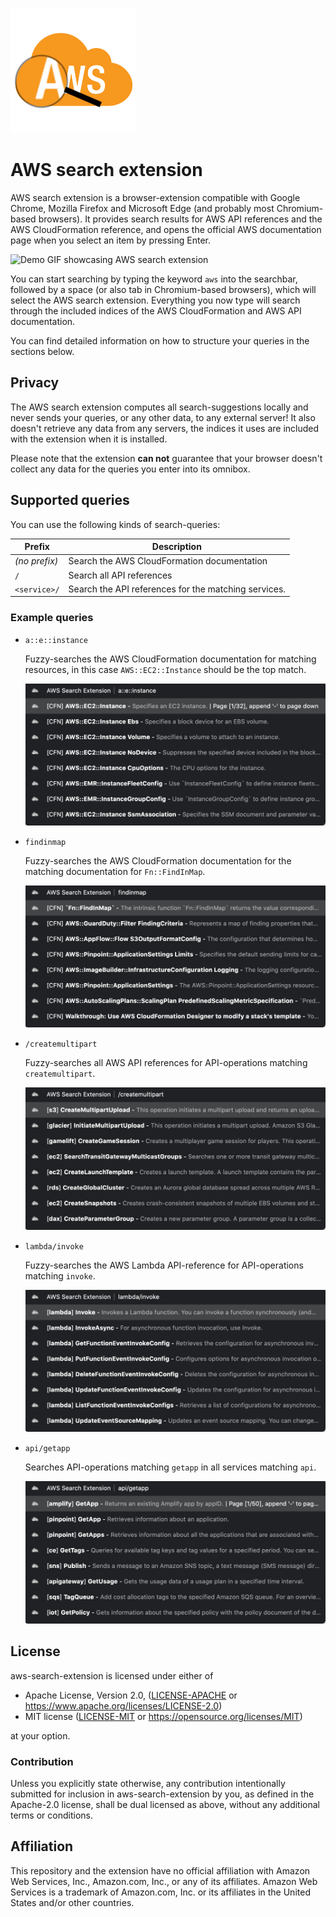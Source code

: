 ![AWS search extension logo](extension/logo.png)

# AWS search extension

AWS search extension is a browser-extension compatible with Google Chrome, Mozilla Firefox and Microsoft Edge (and probably most Chromium-based browsers).
It provides search results for AWS API references and the AWS CloudFormation reference, and opens the official AWS documentation page when you select an item by pressing Enter.

![Demo GIF showcasing AWS search extension](docs/demo.gif)

You can start searching by typing the keyword `aws` into the searchbar, followed by a space (or also tab in Chromium-based browsers), which will select the AWS search extension.
Everything you now type will search through the included indices of the AWS CloudFormation and AWS API documentation.

You can find detailed information on how to structure your queries in the sections below.

## Privacy

The AWS search extension computes all search-suggestions locally and never sends your queries, or any other data, to any external server!
It also doesn't retrieve any data from any servers, the indices it uses are included with the extension when it is installed.

Please note that the extension **can not** guarantee that your browser doesn't collect any data for the queries you enter into its omnibox.

## Supported queries

You can use the following kinds of search-queries:

| Prefix        | Description                                          |
| ------------- | ---------------------------------------------------- |
| *(no prefix)* | Search the AWS CloudFormation documentation          |
| `/`           | Search all API references                            |
| `<service>/`  | Search the API references for the matching services. |

### Example queries

* `a::e::instance`

    Fuzzy-searches the AWS CloudFormation documentation for matching resources, in this case `AWS::EC2::Instance` should be the top match.
    
    ![Example suggestions for query `a::e::instance`](docs/cfn-aeinstance.png)

* `findinmap`

    Fuzzy-searches the AWS CloudFormation documentation for the matching documentation for `Fn::FindInMap`.
    
    ![Example suggestions for query `findinmap`](docs/cfn-findinmap.png)

* `/createmultipart`

    Fuzzy-searches all AWS API references for API-operations matching `createmultipart`.
    
    ![Example suggestions for query `/createmultipart`](docs/api-createmultipart.png)

* `lambda/invoke`

    Fuzzy-searches the AWS Lambda API-reference for API-operations matching `invoke`.
    
    ![Example suggestions for query `lambda/invoke`](docs/api-lambda-invoke.png)

* `api/getapp`

    Searches API-operations matching `getapp` in all services matching `api`.
    
    ![Example suggestions for query `api/getapp`](docs/api-api-getapp.png)

## <a name="license"></a> License

aws-search-extension is licensed under either of

* Apache License, Version 2.0, ([LICENSE-APACHE](LICENSE-APACHE) or <https://www.apache.org/licenses/LICENSE-2.0>)
* MIT license ([LICENSE-MIT](LICENSE-MIT) or <https://opensource.org/licenses/MIT>)

at your option.

### <a name="license-contribution"></a> Contribution

Unless you explicitly state otherwise, any contribution intentionally submitted for inclusion in aws-search-extension by you, as defined in the Apache-2.0 license, shall be dual licensed as above, without any additional terms or conditions.

## Affiliation

This repository and the extension have no official affiliation with Amazon Web Services, Inc., Amazon.com, Inc., or any of its affiliates.
Amazon Web Services is a trademark of Amazon.com, Inc. or its affiliates in the United States and/or other countries.
